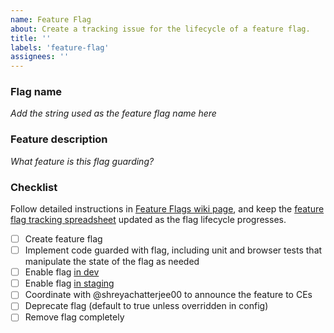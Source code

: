 ```yaml
---
name: Feature Flag
about: Create a tracking issue for the lifecycle of a feature flag.
title: ''
labels: 'feature-flag'
assignees: ''
---
```


### Flag name

_Add the string used as the feature flag name here_

### Feature description

_What feature is this flag guarding?_

### Checklist

Follow detailed instructions in [Feature Flags wiki page](https://github.com/civiform/civiform/wiki/Feature-Flags), and keep the [feature flag tracking spreadsheet](https://docs.google.com/spreadsheets/d/149xPiY0WMLAE5be51pvznyytfGVRTzu4QqrBs427DaA/edit#gid=0) updated as the flag lifecycle progresses.

- [ ] Create feature flag
- [ ] Implement code guarded with flag, including unit and browser tests that manipulate the state of the flag as needed
- [ ] Enable flag [in dev](https://github.com/civiform/civiform/blob/main/server/conf/application.dev.conf)
- [ ] Enable flag [in staging](https://github.com/civiform/civiform-staging-deploy/blob/main/aws_staging_civiform_config.sh)
- [ ] Coordinate with @shreyachatterjee00 to announce the feature to CEs
- [ ] Deprecate flag (default to true unless overridden in config)
- [ ] Remove flag completely
